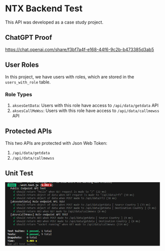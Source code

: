 # NTX Backend Test

This API was developed as a case study project.

## ChatGPT Proof

https://chat.openai.com/share/f3bf7a4f-e168-44f6-9c2b-b473385d3ab5

## User Roles

In this project, we have users with roles, which are stored in the `users_with_role` table.

### Role Types

1. `aksesGetData`: Users with this role have access to `/api/data/getdata` API
2. `aksesCallMeWss`: Users with this role have access to `/api/data/callmewss` API

## Protected APIs

This two APIs are protected with Json Web Token:
1. `/api/data/getdata`
2. `/api/data/callmewss`

## Unit Test

![Sequelize Delayed 3 Seconds](/unit_test.png)
